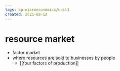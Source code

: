 ```yaml
---
tags: ap-microeconomics/unit1 
created: 2021-08-12
---
```


# resource market

- factor market
- where resources are sold to businesses by people
	- [[four factors of production]] 
